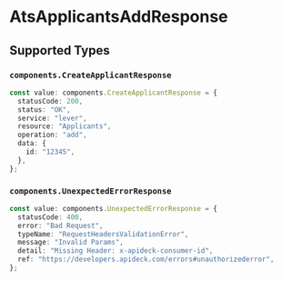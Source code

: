 # AtsApplicantsAddResponse


## Supported Types

### `components.CreateApplicantResponse`

```typescript
const value: components.CreateApplicantResponse = {
  statusCode: 200,
  status: "OK",
  service: "lever",
  resource: "Applicants",
  operation: "add",
  data: {
    id: "12345",
  },
};
```

### `components.UnexpectedErrorResponse`

```typescript
const value: components.UnexpectedErrorResponse = {
  statusCode: 400,
  error: "Bad Request",
  typeName: "RequestHeadersValidationError",
  message: "Invalid Params",
  detail: "Missing Header: x-apideck-consumer-id",
  ref: "https://developers.apideck.com/errors#unauthorizederror",
};
```

